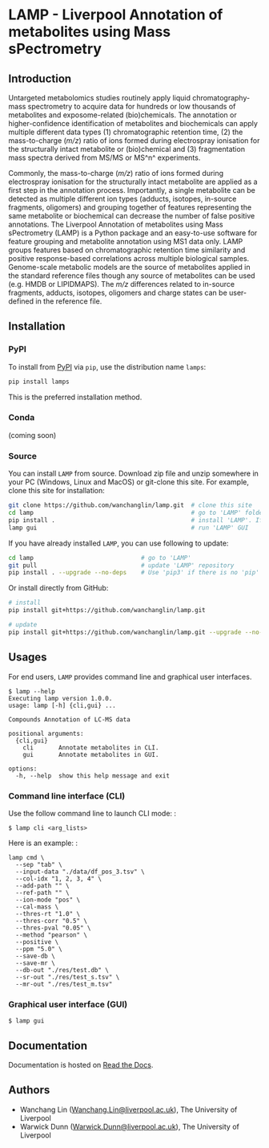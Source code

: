 # LAMP - Liverpool Annotation of metabolites using Mass sPectrometry

## Introduction

Untargeted metabolomics studies routinely apply liquid chromatography-mass
spectrometry to acquire data for hundreds or low thousands of metabolites
and exposome-related (bio)chemicals. The annotation or higher-confidence
identification of metabolites and biochemicals can apply multiple different
data types (1) chromatographic retention time, (2) the mass-to-charge
(*m/z*) ratio of ions formed during electrospray ionisation for the
structurally intact metabolite or (bio)chemical and (3) fragmentation mass
spectra derived from MS/MS or MS^n^ experiments.

Commonly, the mass-to-charge (*m/z*) ratio of ions formed during
electrospray ionisation for the structurally intact metabolite are applied
as a first step in the annotation process. Importantly, a single metabolite
can be detected as multiple different ion types (adducts, isotopes,
in-source fragments, oligomers) and grouping together of features
representing the same metabolite or biochemical can decrease the number of
false positive annotations. The Liverpool Annotation of metabolites using
Mass sPectrometry (LAMP) is a Python package and an easy-to-use software for
feature grouping and metabolite annotation using MS1 data only. LAMP groups
features based on chromatographic retention time similarity and positive
response-based correlations across multiple biological samples. Genome-scale
metabolic models are the source of metabolites applied in the standard
reference files though any source of metabolites can be used (e.g. HMDB or
LIPIDMAPS). The *m/z* differences related to in-source fragments, adducts,
isotopes, oligomers and charge states can be user-defined in the reference
file.

## Installation

### PyPI

To install from [PyPI](https://pypi.org/) via `pip`, use the distribution
name `lamps`:

```bash
pip install lamps
```

This is the preferred installation method.

### Conda

(coming soon)

### Source

You can install `LAMP` from source. Download zip file and unzip somewhere in
your PC (Windows, Linux and MacOS) or git-clone this site. For example,
clone this site for installation:

```bash
git clone https://github.com/wanchanglin/lamp.git  # clone this site
cd lamp                                            # go to 'LAMP' folder
pip install .                                      # install 'LAMP'. If no 'pip', try 'pip3'
lamp gui                                           # run 'LAMP' GUI
```

If you have already installed `LAMP`, you can use following to update:

```bash
cd lamp                              # go to 'LAMP'
git pull                             # update 'LAMP' repository
pip install . --upgrade --no-deps    # Use 'pip3' if there is no 'pip'
```

Or install directly from GitHub: 

```bash
# install
pip install git+https://github.com/wanchanglin/lamp.git

# update
pip install git+https://github.com/wanchanglin/lamp.git --upgrade --no-deps --force-reinstall
```


## Usages

For end users, `LAMP` provides command line and graphical user interfaces.

    $ lamp --help
    Executing lamp version 1.0.0.
    usage: lamp [-h] {cli,gui} ...

    Compounds Annotation of LC-MS data

    positional arguments:
      {cli,gui}
        cli       Annotate metabolites in CLI.
        gui       Annotate metabolites in GUI.

    options:
      -h, --help  show this help message and exit

### Command line interface (CLI)

Use the follow command line to launch CLI mode: :

    $ lamp cli <arg_lists>

Here is an example: :

    lamp cmd \
      --sep "tab" \
      --input-data "./data/df_pos_3.tsv" \
      --col-idx "1, 2, 3, 4" \
      --add-path "" \
      --ref-path "" \
      --ion-mode "pos" \
      --cal-mass \
      --thres-rt "1.0" \
      --thres-corr "0.5" \
      --thres-pval "0.05" \
      --method "pearson" \
      --positive \
      --ppm "5.0" \
      --save-db \
      --save-mr \
      --db-out "./res/test.db" \
      --sr-out "./res/test_s.tsv" \
      --mr-out "./res/test_m.tsv"

### Graphical user interface (GUI)

    $ lamp gui

## Documentation

Documentation is hosted on [Read the Docs](https://lamp-liverpool-annotation-of-metabolite-using-mass-spectrometry.readthedocs.io/en/latest/).

## Authors

- Wanchang Lin (<Wanchang.Lin@liverpool.ac.uk>), The University of Liverpool
- Warwick Dunn (<Warwick.Dunn@liverpool.ac.uk>), The University of Liverpool
